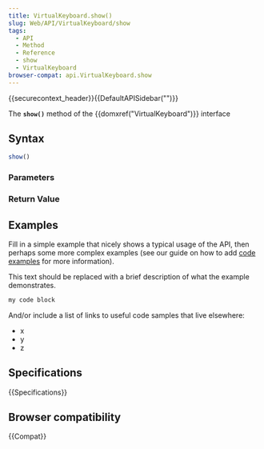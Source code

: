 ```yaml
---
title: VirtualKeyboard.show()
slug: Web/API/VirtualKeyboard/show
tags:
  - API
  - Method
  - Reference
  - show
  - VirtualKeyboard
browser-compat: api.VirtualKeyboard.show
---
```

{{securecontext_header}}{{DefaultAPISidebar("")}}

The **`show()`** method of the {{domxref("VirtualKeyboard")}} interface 

## Syntax

```js
show()
```

### Parameters



### Return Value



## Examples

Fill in a simple example that nicely shows a typical usage of the API, then perhaps some more complex examples (see our guide on how to add [code examples](/en-US/docs/MDN/Contribute/Structures/Code_examples) for more information).

This text should be replaced with a brief description of what the example demonstrates.

```js
my code block
```

And/or include a list of links to useful code samples that live elsewhere:

*   x
*   y
*   z

## Specifications

{{Specifications}}

## Browser compatibility

{{Compat}}

